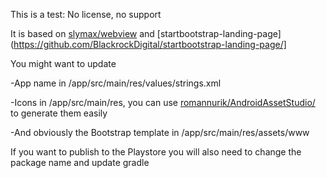 This is a test: No license, no support

It is based on [slymax/webview](https://github.com/slymax/webview) and [startbootstrap-landing-page](https://github.com/BlackrockDigital/startbootstrap-landing-page/] 

You might want to update 

-App name  in /app/src/main/res/values/strings.xml

-Icons in /app/src/main/res, you can use [romannurik/AndroidAssetStudio/](http://romannurik.github.io/AndroidAssetStudio/icons-launcher.html) to generate them easily

-And obviously the Bootstrap template in /app/src/main/res/assets/www

If you want to publish to the Playstore you will also need to change the package name and update gradle 
